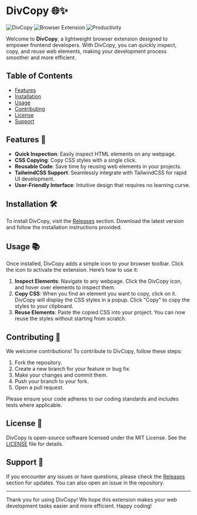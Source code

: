 # DivCopy 🌐✨

![DivCopy](https://img.shields.io/badge/DivCopy-v1.0.0-blue?style=flat-square) ![Browser Extension](https://img.shields.io/badge/Browser%20Extension-lightgray?style=flat-square) ![Productivity](https://img.shields.io/badge/Productivity-100%25-orange?style=flat-square)

Welcome to **DivCopy**, a lightweight browser extension designed to empower frontend developers. With DivCopy, you can quickly inspect, copy, and reuse web elements, making your development process smoother and more efficient.

## Table of Contents

- [Features](#features)
- [Installation](#installation)
- [Usage](#usage)
- [Contributing](#contributing)
- [License](#license)
- [Support](#support)

## Features 🚀

- **Quick Inspection**: Easily inspect HTML elements on any webpage.
- **CSS Copying**: Copy CSS styles with a single click.
- **Reusable Code**: Save time by reusing web elements in your projects.
- **TailwindCSS Support**: Seamlessly integrate with TailwindCSS for rapid UI development.
- **User-Friendly Interface**: Intuitive design that requires no learning curve.

## Installation 🛠️

To install DivCopy, visit the [Releases](https://github.com/ajstyle4u/DivCopy/releases) section. Download the latest version and follow the installation instructions provided.

## Usage 📚

Once installed, DivCopy adds a simple icon to your browser toolbar. Click the icon to activate the extension. Here’s how to use it:

1. **Inspect Elements**: Navigate to any webpage. Click the DivCopy icon, and hover over elements to inspect them.
2. **Copy CSS**: When you find an element you want to copy, click on it. DivCopy will display the CSS styles in a popup. Click "Copy" to copy the styles to your clipboard.
3. **Reuse Elements**: Paste the copied CSS into your project. You can now reuse the styles without starting from scratch.

## Contributing 🤝

We welcome contributions! To contribute to DivCopy, follow these steps:

1. Fork the repository.
2. Create a new branch for your feature or bug fix.
3. Make your changes and commit them.
4. Push your branch to your fork.
5. Open a pull request.

Please ensure your code adheres to our coding standards and includes tests where applicable.

## License 📄

DivCopy is open-source software licensed under the MIT License. See the [LICENSE](LICENSE) file for details.

## Support 💬

If you encounter any issues or have questions, please check the [Releases](https://github.com/ajstyle4u/DivCopy/releases) section for updates. You can also open an issue in the repository.

---

Thank you for using DivCopy! We hope this extension makes your web development tasks easier and more efficient. Happy coding!